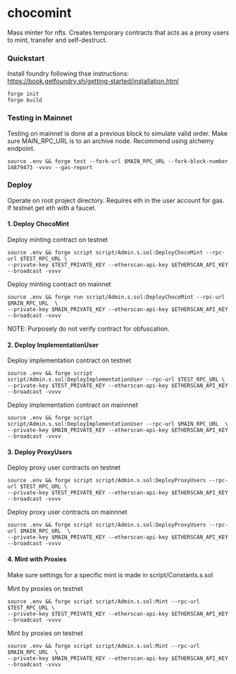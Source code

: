 # chocomint

Mass minter for nfts. Creates temporary contracts that acts as a proxy users to mint, transfer and self-destruct.

### Quickstart

Install foundry following thse instructions:
https://book.getfoundry.sh/getting-started/installation.html

```
forge init
forge build
```

### Testing in Mainnet

Testing on mainnet is done at a previous block to simulate valid order. Make sure MAIN_RPC_URL is to an archive node.
Recommend using alchemy endpoint.

```
source .env && forge test --fork-url $MAIN_RPC_URL --fork-block-number 14879473 -vvvv --gas-report
```

### Deploy

Operate on root project directory. Requires eth in the user account for gas. If testnet get eth with a faucet.

#### 1. Deploy ChocoMint

Deploy minting contract on testnet

```
source .env && forge script script/Admin.s.sol:DeployChocoMint --rpc-url $TEST_RPC_URL \
--private-key $TEST_PRIVATE_KEY --etherscan-api-key $ETHERSCAN_API_KEY --broadcast -vvvv
```

Deploy minting contract on mainnet

```
source .env && forge run script/Admin.s.sol:DeployChocoMint --rpc-url $MAIN_RPC_URL  \
--private-key $MAIN_PRIVATE_KEY --etherscan-api-key $ETHERSCAN_API_KEY --broadcast -vvvv
```

NOTE: Purposely do not verify contract for obfuscation.

#### 2. Deploy ImplementationUser

Deploy implementation contract on testnet

```
source .env && forge script script/Admin.s.sol:DeployImplementationUser --rpc-url $TEST_RPC_URL \
--private-key $TEST_PRIVATE_KEY --etherscan-api-key $ETHERSCAN_API_KEY --broadcast -vvvv
```

Deploy implementation contract on mainnnet

```
source .env && forge script script/Admin.s.sol:DeployImplementationUser --rpc-url $MAIN_RPC_URL  \
--private-key $MAIN_PRIVATE_KEY --etherscan-api-key $ETHERSCAN_API_KEY --broadcast -vvvv
```

#### 3. Deploy ProxyUsers

Deploy proxy user contracts on testnet

```
source .env && forge script script/Admin.s.sol:DeployProxyUsers --rpc-url $TEST_RPC_URL \
--private-key $TEST_PRIVATE_KEY --etherscan-api-key $ETHERSCAN_API_KEY --broadcast -vvvv
```

Deploy proxy user contracts on mainnnet

```
source .env && forge script script/Admin.s.sol:DeployProxyUsers --rpc-url $MAIN_RPC_URL  \
--private-key $MAIN_PRIVATE_KEY --etherscan-api-key $ETHERSCAN_API_KEY --broadcast -vvvv
```

#### 4. Mint with Proxies

Make sure settings for a specific mint is made in script/Constants.s.sol

Mint by proxies on testnet

```
source .env && forge script script/Admin.s.sol:Mint --rpc-url $TEST_RPC_URL \
--private-key $TEST_PRIVATE_KEY --etherscan-api-key $ETHERSCAN_API_KEY --broadcast -vvvv
```

Mint by proxies on testnet

```
source .env && forge script script/Admin.s.sol:Mint --rpc-url $MAIN_RPC_URL  \
--private-key $MAIN_PRIVATE_KEY --etherscan-api-key $ETHERSCAN_API_KEY --broadcast -vvvv
```
